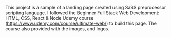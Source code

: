 This project is a sample of a landing page created using SaSS preprocessor scripting language. 
I followed the Beginner Full Stack Web Development: HTML, CSS, React & Node Udemy course (https://www.udemy.com/course/ultimate-web/) to build this page.
The course also provided with the images, and logos.
